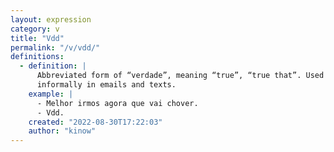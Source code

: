 ```yaml
---
layout: expression
category: v
title: "Vdd"
permalink: "/v/vdd/"
definitions:
  - definition: |
      Abbreviated form of “verdade”, meaning “true”, “true that”. Used
      informally in emails and texts.
    example: |
      - Melhor irmos agora que vai chover.
      - Vdd.
    created: "2022-08-30T17:22:03"
    author: "kinow"
---
```

